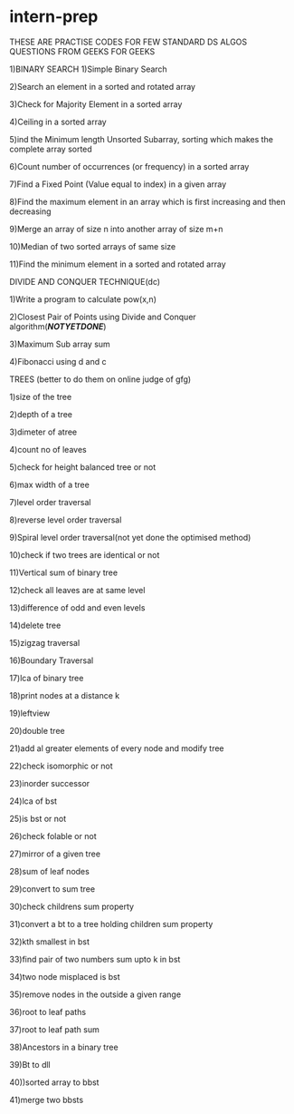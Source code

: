 # intern-prep

THESE ARE PRACTISE CODES FOR FEW STANDARD DS ALGOS QUESTIONS FROM GEEKS FOR GEEKS


1)BINARY SEARCH
1)Simple Binary Search

2)Search an element in a sorted and rotated array

3)Check for Majority Element in a sorted array

4)Ceiling in a sorted array

5)ind the Minimum length Unsorted Subarray, sorting which makes the complete array sorted

6)Count number of occurrences (or frequency) in a sorted array

7)Find a Fixed Point (Value equal to index) in a given array

8)Find the maximum element in an array which is first increasing and then decreasing

9)Merge an array of size n into another array of size m+n

10)Median of two sorted arrays of same size

11)Find the minimum element in a sorted and rotated array


DIVIDE AND CONQUER TECHNIQUE(dc)

1)Write a program to calculate pow(x,n)

2)Closest Pair of Points using Divide and Conquer algorithm(*******NOTYETDONE*******)

3)Maximum Sub array sum

4)Fibonacci using d and c

TREES (better to do them on online judge of gfg)

1)size of the tree

2)depth of a tree

3)dimeter of atree

4)count no of leaves

5)check for height balanced tree or not

6)max width of a tree

7)level order traversal

8)reverse level order traversal

9)Spiral level order traversal(not yet done the optimised method)

10)check if two trees are identical or not

11)Vertical sum of binary tree

12)check all leaves are at same level

13)difference of odd and even levels

14)delete tree

15)zigzag traversal

16)Boundary Traversal

17)lca of binary tree 

18)print nodes at a distance k

19)leftview

20)double tree

21)add al greater elements of every node and modify tree

22)check isomorphic or not

23)inorder successor

24)lca of bst

25)is bst or not

26)check folable or not

27)mirror of a given tree

28)sum of leaf nodes

29)convert to sum tree

30)check childrens sum property

31)convert a bt to a tree holding children sum property

32)kth smallest in bst

33)find pair of two numbers sum upto k in bst

34)two node misplaced is bst

35)remove nodes in the outside a given range

36)root to leaf paths

37)root to leaf path sum

38)Ancestors in a binary tree

39)Bt to dll

40))sorted array to bbst

41)merge two bbsts



